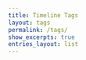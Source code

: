 ```yaml
---
title: Timeline Tags
layout: tags
permalink: /tags/
show_excerpts: true
entries_layout: list
---
```



